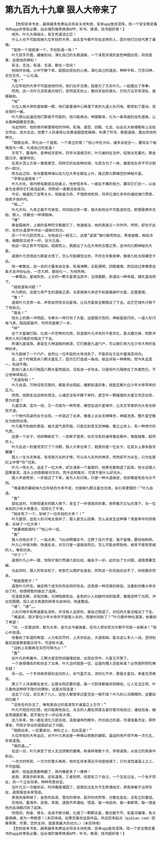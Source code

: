 # 第九百九十九章 狠人大帝来了
        【告知安卓书友，越来越多免费站点将会关闭失效，安卓app鱼目混珠，找一个安全稳定看书的app非常有必要，站长强烈推荐换源APP，听书、换源、找书超好使！】
       域外，叶凡大祸临头，有生死道消之厄！
       什么人也不可能毙掉九位年轻的大帝，自古至今都不存在这样的人，因为他们已经代表了最强。
       “能除一个就是是一个，不枉斩道一场！”
       叶凡双手齐震，缓缓划动，演化自己的太极道痕，一个浑若天成的金色神圆出现，将他笼罩，这是他的神形！
       有法，无法，有道，无道，都在一念间！
       他抛开杂绪，心中宁静下来，超脱出现在的心境，演化自己的道迹，种种平和，万念归神，无忧无忧，一心化道。
       “轰！”
       九位年轻的大帝不可能给他时间，他们出手无情，就是为了灭杀叶凡，一起震出了帝拳。
       然而，这一次叶凡没有直对他们，突然逆天向上，轰向天劫的源头，打向万古天穹深处，直接破劫。
       “嗡”
       九位人族大帝的虚体都一颤，他们是雷海中心降落下来的九道人形闪电，都受到了震动，攻击顿时一缓。
       叶凡想以此逼住他们那是不可能的，他只能再动，伸展躯体，化为一条弯曲的龙形道痕，让太极神圆臻至完美。
       与此同时，他的体内噼里啪啦的作响，轮海、道宫、四极、化龙、仙台五大秘境都有上古经文传出，浩大无边，他整个人的身体以及黄金圆密密麻麻，布满了符号，都是道痕，震出惊世的神光。
       “跳脱出来，孕化出一个道我，一个真正的我！”他心中在大叫，诸多古经合一，要将五个秘境连为一体，化成自己的圣道！
       天穹下，雷海中，各种经文密布，符号与道痕交织，叶凡被封在当中，绽放出无量光，黄金圆沉浮，璀璨夺目。
       在其头顶上方有一尊鼎悬空，同样交织出各种纹络，与其合为了一体，像是他生命不可分割的一部分。
       而与此之际，他与雷霆神海以及九位大帝全都在上升，接近那九颗横空的神秘大星。
       “孕育出道我来！”
       叶凡大吼，体内修有数部古经奥义，他参悟多年，一直在不懈的努力，要将它们合一，以自身为龙骨将它们串连起来，然而却一直都没有成功。
       今日，被逼到了这等关头，他破釜沉舟，不惜绝地死拼，将早已演化多年的诸经强行贯穿，熔炼于体炉内。
       “啊……”
       叶凡大叫，九帝之威不可承受，共同拍过来一掌，强大如他也不可能逆抗住，即便是换作无始、狠人、伏羲也一样得毁掉。
       “噗”
       黄金圆崩开，上面的各种符文都磨灭了，快速暗淡，他的真身又一次炸开。然而，却也于此时，在的头盖骨中冲出一道绚烂的光。
       另一个叶凡跃空而上，与他自己一般无二，这是“道我”强行破壳而出，黑发披散，眸绽冷电，融数部古经于一炉，壮大己身。
       他这一跃之势不可阻挡，抱鼎而上，跳脱出了九位大帝的合围之势，逆冲向九颗神秘的大星。
       道我叶凡觉得这九颗星太怪了，怎么可能横空出世，不符合天象规律，像是九轮太阳横空于此。
       他一拳轰去，这一击的力量发自全身，轮海沸腾，五脏通明，四肢璀璨，而后经过脊椎骨这条大龙冲向仙台，一念九转，数经化一，为他所用。
       一拳既出，星域失色，上方的一颗大星首当其中，当场震颤，弥漫出一种帝威，铺天盖地而下。
       “就知道有问题！”
       叶凡明白，这是九帝产生的道痕之源，与其毙掉九帝还不如直接崩坏大星，这里是根。
       “轰！”
       道我叶凡含愤一击，声势自然惊天动星域，让日月星辰全都暗淡了下去，这茫茫域外只剩下了他自己。
       “鼎击！”
       他头上的鼎一冲而起，与拳头一样打向了大星，这是毁灭性的，神秘星辰闪烁，一道人形闪电飞来，阻挡其破坏，可终究是晚了一步。
       “砰”
       这个大星被打裂，化成一片恐怖的光雨，将道我叶凡冲击的千疮百孔，差点磨灭掉，而那冲来的人形闪电却也暗淡了下去。
       所谓九星连珠，是诞生九种道痕的根源，它们像是九道门户，可以接引来九位少年大帝的各种妙术。
       叶凡毁掉了一个门户，自然让一位年轻的大帝消失了，不能存在于这片雷海空间内。
       且，这个时候其余八颗大星乱了，因为它们连成一条线，彼此间有一种牵制，而今失去其一，轨迹不稳。
       其他八道人形闪电因八颗大星而摇动，没有进一步攻击，只是将叶凡隔绝在了外面而已，不让他继续临近。
       “天道有缺！”
       叶凡自语，万物没有完美的，都能寻出瑕疵，摧断斩道异象，就能瓦解九位少年大帝带来的压力。
       然而，他刚生出这样的想法，心绪还没有平静下来时，虚空中一颗璀璨的大星又凭空出现，更为炽盛！
       九星完满，连为一线，又一次成为一种奇景，横空在这片星域中，让天文学家抓光头发也研究不透。
       一个绝代风姿的女子出现，一步就迈了出来，像是上古女天神降世，神威浩荡，整片星空都在为她而动荡。
       叶凡看不到她的真容，被大道气息所阻，只能见到其无双神躯，傲立尘世上，有一种绝代的气质。
       这是一个女子，但却睥睨天下，一双眸子望来，似乎没有将诸帝看在眼中，惟我独尊，超然世上。
       叶凡在这一刻激灵灵打了个冷颤，狠人大帝也来了，她真的是一位女子，在其头上悬有吞天魔罐！
       狠人一生与天争高，有惊艳万古的才情，可以杀九天外的神灵，然而却不为长生，只为在那红尘中等“你”归来。
       叶凡一阵头大，送走了一位大帝，却又请来一个最狠的，他寒毛都倒竖了起来。他与这狠人因果甚深，连头上的鼎都是对方的，而今这样面对，可真不是什么好兆头。
       狠人丰姿绝世，一步就迈了下来，虽为人形闪电，只是一种大道痕迹，但却像是有些与众不同。
       “难道真的要毙掉九位年轻的大帝不成，光毁掉九颗古星也无用，会引来更狠的！”叶凡自语。
       “轰”
       就在这时，可俯视诸天的狠人降下，发生了一件很诡异的事，她带着万丈仙光落下，与一位未知的少年大帝重合，将其化了干净。
       “她杀死了一个，斩掉了一位年轻的大帝？！”
       叶凡震惊，这些人形闪电太诡异了，狠人是怎么回事，怎么会发生这种事？真是帝中的惊艳者，杀掉了一位大帝！
       “她要相助我吗？”他心中一怔。
       “轰”
       狠人对他出手了，一指点来，飞仙诀照耀古今，立劈了这片宇宙，毫不留情，要将他粉碎。
       叶凡心中很冷静，快速反击，对方只是一道痕迹而已，怎么可能会帮助他，根本不是有思绪的人，唯有抗击。
       “坏了！”
       道我叶凡心中一震，他刚才强行贯通几部古经，融会于一炉，此时出了大问题，道我竟要瓦解。
       与此同时，狠人的攻击到了，他急忙以鼎护在身前，然而这一刻无始也出手了，向他轰杀而来。
       “都是狠茬子！”
       道我叶凡咋舌，被这两个逆天的存在同时攻击，还真是一种另类的体验，当看到伏羲大帝亦动了时，他很明智的做出了选择。
       任道我瓦解，没有抗衡，元神抱鼎而出，金色的小人划破时间的阻滞，像是逆转了光阴，冲出包围圈，投入远方真我的碎骨与血块间，快速重组。
       “哧”、“哧”……
       人形闪电中有两道莫名消失，并没有人去损伤，是自己隐退了，对应的大星也暗淡了下去。
       “难道说，刚才那位少年大帝并不是狠人杀的，而是时间到了？”叶凡眼中神光湛湛，他看到了希望！
       “对，一定是这样，都为大帝，皆为古今最强者，任何人想杀死对方都不可能一击解决！”他心中自语。
       他看到了斩道的希望，人力有穷尽时，上天亦如此，大道有缺，能与这么多人一战，坚持到最后就是算是震古烁今，可逆斩大道。
       “战到上天都再无天罚可降为止！”
       “轰”
       在叶凡的希冀中，三颗大星突然间璀璨绽放，出现在空中，九星又齐聚了。
       一个身穿僧衣的和尚走了出来，叶凡当时就是一怔，证道的僧人还能有谁？必然是阿弥陀佛无疑！
       另一边，一个手持绝世犀利龙剑的人，杀气盈万古，浓的化不开，那是太皇剑，来者无须再说。
       第三个人浑身都在发光，比那太阳还要炽盛，每一寸肌体都被赤阳缭绕，让人无法正视，叶凡看他这种样子隐约间猜到，这是太阳圣皇！
       送走了几位，却又来了几人，这些人都曾来过星空这一端不成？叶凡的心凉飕飕的，这要如何化解？
       “没有任何办法了，唯有我自己的道凌驾于诸道之上方可！”
       叶凡不抱任何幻想，他只能靠他自己，太古的人魔在荧惑古星时曾对他说过，诸经加身，融会贯通是好事，若不能化于一炉必有大患。
       这几年来，他一直在消化几部古经，汲取诸帝的精华，开创自己的道，可谓准备充足，厚积薄发，可刚才孕出的道我却出了问题。
       “跳脱出来，一定要成功，神形之上，创出吾道！”
       九位年轻的大帝迫近，对于叶凡来说是一种难以想象的磨砺，逼迫的他不得不再一次化生，孕育道我。
       “我的道……”
       在这一日，叶凡承受了世人无法想象的磨难，粉身碎骨数十次，孕育道我，从自己的真身中斩出。
       一次次的失败，一次次的重头再来，他的生命本源近乎彻底枯竭了，只为凌驾诸道上之上，不可屈服。
       最终，他连逝我都唤醒了，体内像是多了一尊神！
       逝我、真我亦即本我、还有道我，三者轮转，宛若有三个自己，一个生在过去，一个坐于现在，另一个立在将来，种种奇景纷呈。
       当叶凡又一次被杀后，时间像是凝固了，逝我在过去为今生默诵经文，真我身躯于当世存在，道我端坐未来悟道。
       真我肉身碎掉了，金色的血液、雪白的骨块、裂开的肉壳等，分散在各处，没有立刻重组。
       天地间，雷海中，逝我、本我、道我齐声诵经、悟道，每一块血肉，每一条断骨，每一滴金色的血液都闪烁了起来。
       恍惚间，肉身、骨头、血液不断分解，化成了一颗颗古星，数也数不尽，有星河璀璨，有大星磅礴，成为一种胜景！(未完待续。如果您喜欢这部作品，欢迎您来起点（qidian.com）投推荐票、月票，您的支持，就是我最大的动力。)（未完待续）
       【告知安卓书友，越来越多免费站点将会关闭失效，安卓app鱼目混珠，找一个安全稳定看书的app非常有必要，站长强烈推荐换源APP，听书、换源、找书超好使！】